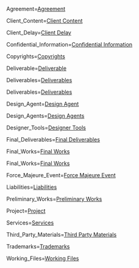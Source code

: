 Agreement=<a class='definedterm' href='{!!!}DefT.Agreement'>Agreement</a>

Client_Content=<a class='definedterm' href='{!!!}DefT.Client_Content'>Client Content</a>

Client_Delay=<a class='definedterm' href='{!!!}DefT.Client_Delay'>Client Delay</a>

Confidential_Information=<a class='definedterm' href='{!!!}DefT.Confidential_Information'>Confidential Information</a>

Copyrights=<a class='definedterm' href='{!!!}DefT.Copyrights'>Copyrights</a>

Deliverable=<a class='definedterm' href='{!!!}DefT.Deliverable'>Deliverable</a>

Deliverables=<a class='definedterm' href='{!!!}DefT.Deliverables'>Deliverables</a>

Deliverables=<a class='definedterm' href='{!!!}DefT.Deliverables'>Deliverables</a>

Design_Agent=<a class='definedterm' href='{!!!}DefT.Design_Agent'>Design Agent</a>

Design_Agents=<a class='definedterm' href='{!!!}DefT.Design_Agents'>Design Agents</a>

Designer_Tools=<a class='definedterm' href='{!!!}DefT.Designer_Tools'>Designer Tools</a>

Final_Deliverables=<a class='definedterm' href='{!!!}DefT.Final_Deliverables'>Final Deliverables</a>

Final_Works=<a class='definedterm' href='{!!!}DefT.Final_Works'>Final Works</a>

Final_Works=<a class='definedterm' href='{!!!}DefT.Final_Works'>Final Works</a>

Force_Majeure_Event=<a class='definedterm' href='{!!!}DefT.Force_Majeure_Event'>Force Majeure Event</a>

Liabilities=<a class='definedterm' href='{!!!}DefT.Liabilities'>Liabilities</a>

Preliminary_Works=<a class='definedterm' href='{!!!}DefT.Preliminary_Works'>Preliminary Works</a>

Project=<a class='definedterm' href='{!!!}DefT.Project'>Project</a>

Services=<a class='definedterm' href='{!!!}DefT.Services'>Services</a>

Third_Party_Materials=<a class='definedterm' href='{!!!}DefT.Third_Party_Materials'>Third Party Materials</a>

Trademarks=<a class='definedterm' href='{!!!}DefT.Trademarks'>Trademarks</a>

Working_Files=<a class='definedterm' href='{!!!}DefT.Working_Files'>Working Files</a>

